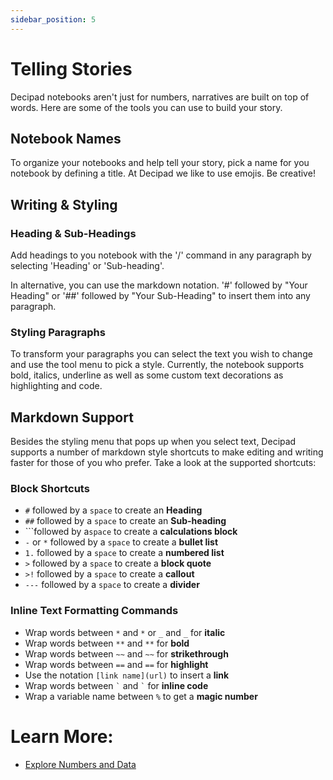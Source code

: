 ```yaml
---
sidebar_position: 5
---
```


# Telling Stories

Decipad notebooks aren't just for numbers, narratives are built on top of words. Here are some of the tools you can use to build your story.

## Notebook Names

To organize your notebooks and help tell your story, pick a name for you notebook by defining a title. At Decipad we like to use emojis. Be creative!

## Writing & Styling

### Heading & Sub-Headings

Add headings to you notebook with the '/' command in any paragraph by selecting 'Heading' or 'Sub-heading'.

In alternative, you can use the markdown notation. '\#' followed by "Your Heading" or '\#\#' followed by "Your Sub-Heading" to insert them into any paragraph.

### Styling Paragraphs

To transform your paragraphs you can select the text you wish to change and use the tool menu to pick a style. Currently, the notebook supports bold, italics, underline as well as some custom text decorations as highlighting and code.

## Markdown Support

Besides the styling menu that pops up when you select text, Decipad supports a number of markdown style shortcuts to make editing and writing faster for those of you who prefer. Take a look at the supported shortcuts:

### Block Shortcuts

- `#` followed by a `space` to create an **Heading**
- `##` followed by a `space` to create an **Sub-heading**
- \`\`\`followed by a`space` to create a **calculations block**
- `-` or `*` followed by a `space` to create a **bullet list**
- `1.` followed by a `space` to create a **numbered list**
- `>` followed by a `space` to create a **block quote**
- `>!` followed by a `space` to create a **callout**
- `---` followed by a `space` to create a **divider**

### Inline Text Formatting Commands

- Wrap words between `*` and `*` or `_` and `_` for **italic**
- Wrap words between `**` and `**` for **bold**
- Wrap words between `~~` and `~~` for **strikethrough**
- Wrap words between `==` and `==` for **highlight**
- Use the notation `[link name](url)` to insert a **link**
- Wrap words between `` ` `` and `` ` `` for **inline code**
- Wrap a variable name between `%` to get a **magic number**

# Learn More:

- [Explore Numbers and Data](/notebooks/explore-numbers-and-data)
